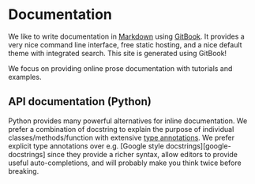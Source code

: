 # Documentation

We like to write documentation in [Markdown][markdown] using [GitBook][gitbook]. It provides a very nice command line interface, free static hosting, and a nice default theme with integrated search. This site is generated using GitBook!

We focus on providing online prose documentation with tutorials and examples.

## API documentation (Python)

Python provides many powerful alternatives for inline documentation. We prefer a combination of docstring to explain the purpose of individual classes/methods/function with extensive [type annotations][type-annotations]. We prefer explicit type annotations over e.g. [Google style docstrings][google-docstrings] since they provide a richer syntax, allow editors to provide useful auto-completions, and will probably make you think twice before breaking.


[markdown]: https://github.com/adam-p/markdown-here/wiki/Markdown-Cheatsheet
[gitbook]: https://www.gitbook.com/
[type-annotations]: https://docs.python.org/3/library/typing.html
[google-docstring]: http://www.sphinx-doc.org/en/stable/ext/napoleon.html
